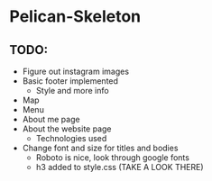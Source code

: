 Pelican-Skeleton
================

TODO:
-----
- Figure out instagram images
- Basic footer implemented
	* Style and more info
- Map
- Menu
- About me page
- About the website page
	* Technologies used
- Change font and size for titles and bodies
	* Roboto is nice, look through google fonts
	* h3 added to style.css (TAKE A LOOK THERE)